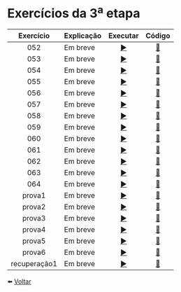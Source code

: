 # Exercícios da 3<sup>a</sup> etapa

Exercício | Explicação | Executar | Código
:---------: | :------ | :-------: | :-------:
052 | Em breve | [ ▶️ ](https://eteot.github.io/exercicios-javascript-2024/exercicios/etapa3/052) | [ 📝 ](https://github.com/eteot/exercicios-javascript-2024/tree/main/exercicios/etapa3/052)
053 | Em breve | [ ▶️ ](https://eteot.github.io/exercicios-javascript-2024/exercicios/etapa3/053) | [ 📝 ](https://github.com/eteot/exercicios-javascript-2024/tree/main/exercicios/etapa3/053)
054 | Em breve | [ ▶️ ](https://eteot.github.io/exercicios-javascript-2024/exercicios/etapa3/054) | [ 📝 ](https://github.com/eteot/exercicios-javascript-2024/tree/main/exercicios/etapa3/054)
055 | Em breve | [ ▶️ ](https://eteot.github.io/exercicios-javascript-2024/exercicios/etapa3/055) | [ 📝 ](https://github.com/eteot/exercicios-javascript-2024/tree/main/exercicios/etapa3/055)
056 | Em breve | [ ▶️ ](https://eteot.github.io/exercicios-javascript-2024/exercicios/etapa3/056) | [ 📝 ](https://github.com/eteot/exercicios-javascript-2024/tree/main/exercicios/etapa3/056)
057 | Em breve | [ ▶️ ](https://eteot.github.io/exercicios-javascript-2024/exercicios/etapa3/057) | [ 📝 ](https://github.com/eteot/exercicios-javascript-2024/tree/main/exercicios/etapa3/057)
058 | Em breve | [ ▶️ ](https://eteot.github.io/exercicios-javascript-2024/exercicios/etapa3/058) | [ 📝 ](https://github.com/eteot/exercicios-javascript-2024/tree/main/exercicios/etapa3/058)
059 | Em breve | [ ▶️ ](https://eteot.github.io/exercicios-javascript-2024/exercicios/etapa3/059) | [ 📝 ](https://github.com/eteot/exercicios-javascript-2024/tree/main/exercicios/etapa3/059)
060 | Em breve | [ ▶️ ](https://eteot.github.io/exercicios-javascript-2024/exercicios/etapa3/060) | [ 📝 ](https://github.com/eteot/exercicios-javascript-2024/tree/main/exercicios/etapa3/060)
061 | Em breve | [ ▶️ ](https://eteot.github.io/exercicios-javascript-2024/exercicios/etapa3/061) | [ 📝 ](https://github.com/eteot/exercicios-javascript-2024/tree/main/exercicios/etapa3/061)
062 | Em breve | [ ▶️ ](https://eteot.github.io/exercicios-javascript-2024/exercicios/etapa3/062) | [ 📝 ](https://github.com/eteot/exercicios-javascript-2024/tree/main/exercicios/etapa3/062)
063 | Em breve | [ ▶️ ](https://eteot.github.io/exercicios-javascript-2024/exercicios/etapa3/063) | [ 📝 ](https://github.com/eteot/exercicios-javascript-2024/tree/main/exercicios/etapa3/063)
064 | Em breve | [ ▶️ ](https://eteot.github.io/exercicios-javascript-2024/exercicios/etapa3/064) | [ 📝 ](https://github.com/eteot/exercicios-javascript-2024/tree/main/exercicios/etapa3/064)
prova1 | Em breve | [ ▶️ ](https://eteot.github.io/exercicios-javascript-2024/exercicios/etapa3/provas-etapa3/prova01/) | [ 📝 ](https://github.com/eteot/exercicios-javascript-2024/tree/main/exercicios/etapa3/provas-etapa3/prova01/)
prova2 | Em breve | [ ▶️ ](https://eteot.github.io/exercicios-javascript-2024/exercicios/etapa3/provas-etapa3/prova02/) | [ 📝 ](https://github.com/eteot/exercicios-javascript-2024/tree/main/exercicios/etapa3/provas-etapa3/prova02/)
prova3 | Em breve | [ ▶️ ](https://eteot.github.io/exercicios-javascript-2024/exercicios/etapa3/provas-etapa3/prova03/) | [ 📝 ](https://github.com/eteot/exercicios-javascript-2024/tree/main/exercicios/etapa3/provas-etapa3/prova03/)
prova4 | Em breve | [ ▶️ ](https://eteot.github.io/exercicios-javascript-2024/exercicios/etapa3/provas-etapa3/prova04/) | [ 📝 ](https://github.com/eteot/exercicios-javascript-2024/tree/main/exercicios/etapa3/provas-etapa3/prova04/)
prova5 | Em breve | [ ▶️ ](https://eteot.github.io/exercicios-javascript-2024/exercicios/etapa3/provas-etapa3/prova05/) | [ 📝 ](https://github.com/eteot/exercicios-javascript-2024/tree/main/exercicios/etapa3/provas-etapa3/prova05/)
prova6 | Em breve | [ ▶️ ](https://eteot.github.io/exercicios-javascript-2024/exercicios/etapa3/provas-etapa3/prova06/) | [ 📝 ](https://github.com/eteot/exercicios-javascript-2024/tree/main/exercicios/etapa3/provas-etapa3/prova06/)
recuperação1 | Em breve | [ ▶️ ](https://eteot.github.io/exercicios-javascript-2024/exercicios/etapa3/provas-etapa3/recup01/) | [ 📝 ](https://github.com/eteot/exercicios-javascript-2024/tree/main/exercicios/etapa3/provas-etapa3/recup01/)


⬅️ [ Voltar ](https://eteot.github.io/exercicios-javascript-2024/exercicios/)